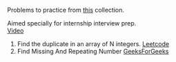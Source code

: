 Problems to practice from [this](https://docs.google.com/document/d/1SM92efk8oDl8nyVw8NHPnbGexTS9W-1gmTEYfEurLWQ/edit) collection.

Aimed specially for internship interview prep.  
[Video](https://www.youtube.com/watch?v=WNtzUR_MwUQ)

1. Find the duplicate in an array of N integers. [Leetcode](https://leetcode.com/problems/find-the-duplicate-number)
3. Find Missing And Repeating Number [GeeksForGeeks](https://practice.geeksforgeeks.org/problems/find-missing-and-repeating/0) &nbsp; 
